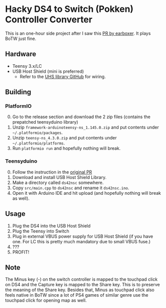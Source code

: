# Hacky DS4 to Switch (Pokken) Controller Converter

This is an one-hour side project after I saw this [PR by earboxer][pr]. It plays BoTW just fine.

## Hardware

- Teensy 3.x/LC
- USB Host Shield (mini is preferred)
  - Refer to the [UHS library GitHub][uhs] for wiring.

## Building

### PlatformIO

0. Go to the release section and download the 2 zip files (contains the prepatched teensyduino library)
1. Unzip `framework-arduinoteensy-ns_1.145.0.zip` and put contents under `~/.platformio/packages`.
2. Unzip `teensy-ns_4.3.0.zip` and put contents under `~/.platformio/platforms`.
3. Run `platformio run` and hopefully nothing will break.

### Teensyduino

0. Follow the instruction in the [original PR][pr]
1. Download and install USB Host Shield Library.
2. Make a directory called `ds42nsc` somewhere.
3. Copy `src/main.cpp` to `ds42nsc` and rename it `ds42nsc.ino`.
4. Open it with Arduino IDE and hit upload (and hopefully nothing will break as well).

## Usage

1. Plug the DS4 into the USB Host Shield
2. Plug the Teensy into Switch
3. Plug in external VBUS power supply for USB Host Shield (if you have one. For LC this is pretty much mandatory due to small VBUS fuse.)
4. ???
5. PROFIT!

## Note

The Minus key (-) on the switch controller is mapped to the touchpad click on DS4 and the Capture key is mapped to the Share key. This is to preserve the meaning of the Share key. Besides that, Minus as touchpad click also feels native in BoTW since a lot of PS4 games of similar genre use the touchpad click for opening map as well.

[pr]: https://github.com/PaulStoffregen/cores/pull/386
[uhs]: https://github.com/felis/USB_Host_Shield_2.0
